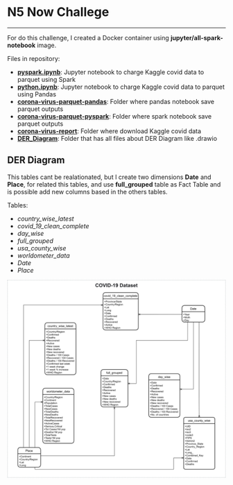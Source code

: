 # N5 Now Challege
***

For do this challenge, I created a Docker container using **jupyter/all-spark-notebook** image.

Files in repository:

- [**pyspark.ipynb**](/pyspark.ipynb): Jupyter notebook to charge Kaggle covid data to parquet using Spark
- [**python.ipynb**](/python.ipynb): Jupyter notebook to charge Kaggle covid data to parquet using Pandas
- [**corona-virus-parquet-pandas**](/corona-virus-parquet-pandas): Folder where pandas notebook save parquet outputs
- [**corona-virus-parquet-pyspark**](/corona-virus-parquet-pyspark): Folder where spark notebook save parquet outputs
- [**corona-virus-report**](/corona-virus-report): Folder where download Kaggle covid data
- [**DER_Diagram**](/DER_Diagram): Folder that has all files about DER Diagram like .drawio

## DER Diagram

This tables cant be realationated, but I create two dimensions **Date** and **Place**, for related this tables, and use **full_grouped** table as Fact Table and is possible add new columns based in the others tables.

Tables:

- *country_wise_latest*
- *covid_19_clean_complete*
- *day_wise*
- *full_grouped*
- *usa_county_wise*
- *worldometer_data*
- *Date*
- *Place*

![DER Diagram](/DER_Diagram/DER.jpg)